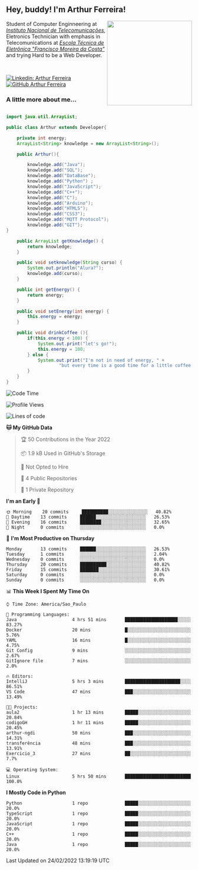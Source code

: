 <h2> Hey, buddy! I'm Arthur Ferreira!</h2>
<img align='right' src="https://media.giphy.com/media/ule4vhcY1xEKQ/giphy.gif" width="230">
<p>Student of Computer Enginneering at  <em><a href="https://inatel.br/home/" target="_blank">Instituto Nacional de Telecomunicações</a></em>, Eletronics Technician with emphasis in Telecomunications at <em><a href="https://www.etefmc.com.br" target="_blank">Escola Técnica de Eletrônica "Francisco Moreira da Costa"</a></em> and trying Hard to be a Web Developer.
</p></br>

[![Linkedin: Arthur Ferreira](https://img.shields.io/badge/-Arthur%20Ferreira%20Silva-blue?style=flat-square&logo=Linkedin&logoColor=white&link=https://www.linkedin.com/in/ArthurFerreiraSilva/)]( www.linkedin.com/in/ArthurFerreiraSilva)
[![GitHub Arthur Ferreira](https://img.shields.io/github/followers/arthur-ngdi?label=follow&style=social)](https://github.com/arthur-ngdi)


### A little more about me...  

``` Java

import java.util.ArrayList;

public class Arthur extends Developer{

    private int energy;
    ArrayList<String> knowledge = new ArrayList<String>();

    public Arthur(){

        knowledge.add("Java");
        knowledge.add("SQL");
        knowledge.add("DataBase");
        knowledge.add("Python") ;
        knowledge.add("JavaScript");
        knowledge.add("C++");
        knowledge.add("C");
        knowledge.add("Arduino");
        knowledge.add("HTML5");
        knowledge.add("CSS3");
        knowledge.add("MQTT Protocol");
        knowledge.add("GIT");
}

    public ArrayList getKnowledge() {
        return knowledge;
    }

    public void setknowledge(String curso) {
        System.out.println("Alura?");
        knowledge.add(curso);
    }

    public int getEnergy() {
        return energy;
    }

    public void setEnergy(int energy) {
        this.energy = energy;
    }

    public void drinkCoffee (){
        if(this.energy < 100) {
            System.out.print("let's go!");
            this.energy = 100;
        } else {
            System.out.print("I'm not in need of energy, " +
                    "but every time is a good time for a little coffee!");
        }
    }
}

```
<!--START_SECTION:waka-->
![Code Time](http://img.shields.io/badge/Code%20Time-5%20hrs%2050%20mins-blue)

![Profile Views](http://img.shields.io/badge/Profile%20Views-124-blue)

![Lines of code](https://img.shields.io/badge/From%20Hello%20World%20I%27ve%20Written-1%20Thousand%20lines%20of%20code-blue)

**🐱 My GitHub Data** 

> 🏆 50 Contributions in the Year 2022
 > 
> 📦 1.9 kB Used in GitHub's Storage 
 > 
> 🚫 Not Opted to Hire
 > 
> 📜 4 Public Repositories 
 > 
> 🔑 1 Private Repository 
 > 
**I'm an Early 🐤** 

```text
🌞 Morning    20 commits     ██████████░░░░░░░░░░░░░░░   40.82% 
🌆 Daytime    13 commits     ██████░░░░░░░░░░░░░░░░░░░   26.53% 
🌃 Evening    16 commits     ████████░░░░░░░░░░░░░░░░░   32.65% 
🌙 Night      0 commits      ░░░░░░░░░░░░░░░░░░░░░░░░░   0.0%

```
📅 **I'm Most Productive on Thursday** 

```text
Monday       13 commits     ██████░░░░░░░░░░░░░░░░░░░   26.53% 
Tuesday      1 commits      ░░░░░░░░░░░░░░░░░░░░░░░░░   2.04% 
Wednesday    0 commits      ░░░░░░░░░░░░░░░░░░░░░░░░░   0.0% 
Thursday     20 commits     ██████████░░░░░░░░░░░░░░░   40.82% 
Friday       15 commits     ███████░░░░░░░░░░░░░░░░░░   30.61% 
Saturday     0 commits      ░░░░░░░░░░░░░░░░░░░░░░░░░   0.0% 
Sunday       0 commits      ░░░░░░░░░░░░░░░░░░░░░░░░░   0.0%

```


📊 **This Week I Spent My Time On** 

```text
⌚︎ Time Zone: America/Sao_Paulo

💬 Programming Languages: 
Java                     4 hrs 51 mins       ████████████████████░░░░░   83.27% 
Docker                   20 mins             █░░░░░░░░░░░░░░░░░░░░░░░░   5.76% 
YAML                     16 mins             █░░░░░░░░░░░░░░░░░░░░░░░░   4.75% 
Git Config               9 mins              ░░░░░░░░░░░░░░░░░░░░░░░░░   2.67% 
GitIgnore file           7 mins              ░░░░░░░░░░░░░░░░░░░░░░░░░   2.0%

🔥 Editors: 
IntelliJ                 5 hrs 3 mins        █████████████████████░░░░   86.51% 
VS Code                  47 mins             ███░░░░░░░░░░░░░░░░░░░░░░   13.49%

🐱‍💻 Projects: 
aula2                    1 hr 13 mins        █████░░░░░░░░░░░░░░░░░░░░   20.84% 
codigoGH                 1 hr 11 mins        █████░░░░░░░░░░░░░░░░░░░░   20.45% 
arthur-ngdi              50 mins             ███░░░░░░░░░░░░░░░░░░░░░░   14.31% 
transferência            48 mins             ███░░░░░░░░░░░░░░░░░░░░░░   13.91% 
Exercicio_3              27 mins             ██░░░░░░░░░░░░░░░░░░░░░░░   7.7%

💻 Operating System: 
Linux                    5 hrs 50 mins       █████████████████████████   100.0%

```

**I Mostly Code in Python** 

```text
Python                   1 repo              █████░░░░░░░░░░░░░░░░░░░░   20.0% 
TypeScript               1 repo              █████░░░░░░░░░░░░░░░░░░░░   20.0% 
JavaScript               1 repo              █████░░░░░░░░░░░░░░░░░░░░   20.0% 
C++                      1 repo              █████░░░░░░░░░░░░░░░░░░░░   20.0% 
Java                     1 repo              █████░░░░░░░░░░░░░░░░░░░░   20.0%

```



 Last Updated on 24/02/2022 13:19:19 UTC
<!--END_SECTION:waka-->
